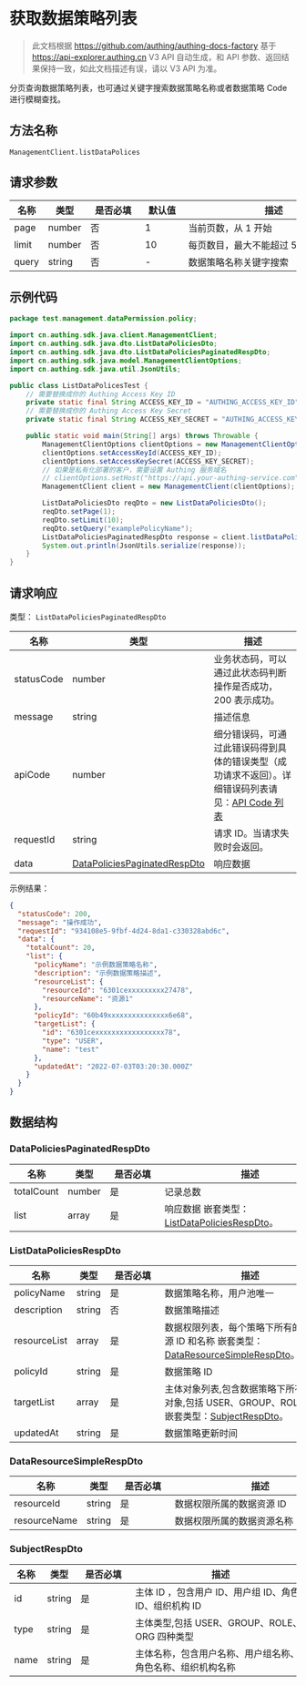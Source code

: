 # 获取数据策略列表

<!--
  警告⚠️：
  不要直接修改该文档，
  https://github.com/Authing/authing-docs-factory
  使用该项目进行生成
-->

<LastUpdated />

> 此文档根据 https://github.com/authing/authing-docs-factory 基于 https://api-explorer.authing.cn V3 API 自动生成，和 API 参数、返回结果保持一致，如此文档描述有误，请以 V3 API 为准。

分页查询数据策略列表，也可通过关键字搜索数据策略名称或者数据策略 Code 进行模糊查找。

## 方法名称

`ManagementClient.listDataPolices`

## 请求参数

| 名称 | 类型 | <div style="width:80px">是否必填</div> | <div style="width:60px">默认值</div> | <div style="width:300px">描述</div> | <div style="width:200px">示例值</div> |
| ---- | ---- | ---- | ---- | ---- | ---- |
 | page | number  | 否 | 1 | 当前页数，从 1 开始  | `1` |
 | limit | number  | 否 | 10 | 每页数目，最大不能超过 50，默认为 10  | `10` |
 | query | string  | 否 | - | 数据策略名称关键字搜索  | `examplePolicyName` |




## 示例代码

```java
package test.management.dataPermission.policy;

import cn.authing.sdk.java.client.ManagementClient;
import cn.authing.sdk.java.dto.ListDataPoliciesDto;
import cn.authing.sdk.java.dto.ListDataPoliciesPaginatedRespDto;
import cn.authing.sdk.java.model.ManagementClientOptions;
import cn.authing.sdk.java.util.JsonUtils;

public class ListDataPolicesTest {
    // 需要替换成你的 Authing Access Key ID
    private static final String ACCESS_KEY_ID = "AUTHING_ACCESS_KEY_ID";
    // 需要替换成你的 Authing Access Key Secret
    private static final String ACCESS_KEY_SECRET = "AUTHING_ACCESS_KEY_SECRET";

    public static void main(String[] args) throws Throwable {
        ManagementClientOptions clientOptions = new ManagementClientOptions();
        clientOptions.setAccessKeyId(ACCESS_KEY_ID);
        clientOptions.setAccessKeySecret(ACCESS_KEY_SECRET);
        // 如果是私有化部署的客户，需要设置 Authing 服务域名
        // clientOptions.setHost("https://api.your-authing-service.com");
        ManagementClient client = new ManagementClient(clientOptions);

        ListDataPoliciesDto reqDto = new ListDataPoliciesDto();
        reqDto.setPage(1);
        reqDto.setLimit(10);
        reqDto.setQuery("examplePolicyName");
        ListDataPoliciesPaginatedRespDto response = client.listDataPolices(reqDto);
        System.out.println(JsonUtils.serialize(response));
    }
}

```




## 请求响应

类型： `ListDataPoliciesPaginatedRespDto`

| 名称 | 类型 | 描述 |
| ---- | ---- | ---- |
| statusCode | number | 业务状态码，可以通过此状态码判断操作是否成功，200 表示成功。 |
| message | string | 描述信息 |
| apiCode | number | 细分错误码，可通过此错误码得到具体的错误类型（成功请求不返回）。详细错误码列表请见：[API Code 列表](https://api-explorer.authing.cn/?tag=group/%E5%BC%80%E5%8F%91%E5%87%86%E5%A4%87#tag/%E5%BC%80%E5%8F%91%E5%87%86%E5%A4%87/%E9%94%99%E8%AF%AF%E5%A4%84%E7%90%86/apiCode) |
| requestId | string | 请求 ID。当请求失败时会返回。 |
| data | <a href="#DataPoliciesPaginatedRespDto">DataPoliciesPaginatedRespDto</a> | 响应数据 |



示例结果：

```json
{
  "statusCode": 200,
  "message": "操作成功",
  "requestId": "934108e5-9fbf-4d24-8da1-c330328abd6c",
  "data": {
    "totalCount": 20,
    "list": {
      "policyName": "示例数据策略名称",
      "description": "示例数据策略描述",
      "resourceList": {
        "resourceId": "6301cexxxxxxxxx27478",
        "resourceName": "资源1"
      },
      "policyId": "60b49xxxxxxxxxxxxxxx6e68",
      "targetList": {
        "id": "6301cexxxxxxxxxxxxxxxxx78",
        "type": "USER",
        "name": "test"
      },
      "updatedAt": "2022-07-03T03:20:30.000Z"
    }
  }
}
```

## 数据结构


### <a id="DataPoliciesPaginatedRespDto"></a> DataPoliciesPaginatedRespDto

| 名称 | 类型 | <div style="width:80px">是否必填</div> | <div style="width:300px">描述</div> | <div style="width:200px">示例值</div> |
| ---- |  ---- | ---- | ---- | ---- |
| totalCount | number | 是 | 记录总数   |  `20` |
| list | array | 是 | 响应数据 嵌套类型：<a href="#ListDataPoliciesRespDto">ListDataPoliciesRespDto</a>。  |  |


### <a id="ListDataPoliciesRespDto"></a> ListDataPoliciesRespDto

| 名称 | 类型 | <div style="width:80px">是否必填</div> | <div style="width:300px">描述</div> | <div style="width:200px">示例值</div> |
| ---- |  ---- | ---- | ---- | ---- |
| policyName | string | 是 | 数据策略名称，用户池唯一   |  `示例数据策略名称` |
| description | string | 否 | 数据策略描述   |  `示例数据策略描述` |
| resourceList | array | 是 | 数据权限列表，每个策略下所有的数据资源 ID 和名称 嵌套类型：<a href="#DataResourceSimpleRespDto">DataResourceSimpleRespDto</a>。  |  |
| policyId | string | 是 | 数据策略 ID   |  `60b49xxxxxxxxxxxxxxx6e68` |
| targetList | array | 是 | 主体对象列表,包含数据策略下所有的主体对象,包括 USER、GROUP、ROLE、ORG 嵌套类型：<a href="#SubjectRespDto">SubjectRespDto</a>。  |  |
| updatedAt | string | 是 | 数据策略更新时间   |  `2022-07-03T03:20:30.000Z` |


### <a id="DataResourceSimpleRespDto"></a> DataResourceSimpleRespDto

| 名称 | 类型 | <div style="width:80px">是否必填</div> | <div style="width:300px">描述</div> | <div style="width:200px">示例值</div> |
| ---- |  ---- | ---- | ---- | ---- |
| resourceId | string | 是 | 数据权限所属的数据资源 ID   |  `6301cexxxxxxxxx27478` |
| resourceName | string | 是 | 数据权限所属的数据资源名称   |  `资源1` |


### <a id="SubjectRespDto"></a> SubjectRespDto

| 名称 | 类型 | <div style="width:80px">是否必填</div> | <div style="width:300px">描述</div> | <div style="width:200px">示例值</div> |
| ---- |  ---- | ---- | ---- | ---- |
| id | string | 是 | 主体 ID ，包含用户 ID、用户组 ID、角色 ID、组织机构 ID   |  `6301cexxxxxxxxxxxxxxxxx78` |
| type | string | 是 | 主体类型,包括 USER、GROUP、ROLE、ORG 四种类型   | USER |
| name | string | 是 | 主体名称，包含用户名称、用户组名称、角色名称、组织机构名称   |  `test` |


